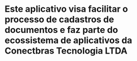 # Este aplicativo visa facilitar o processo de cadastros de documentos e faz parte do ecossistema de aplicativos da Conectbras Tecnologia LTDA
